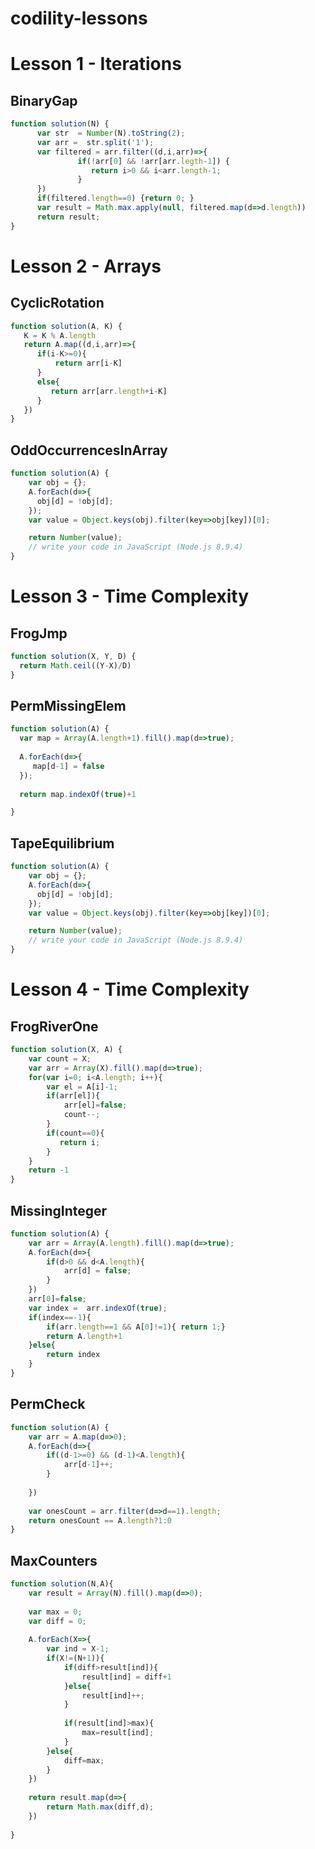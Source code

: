 # codility-lessons


# Lesson 1 - Iterations

## BinaryGap
```javascript
function solution(N) {
      var str  = Number(N).toString(2);
      var arr =  str.split('1');
      var filtered = arr.filter((d,i,arr)=>{
               if(!arr[0] && !arr[arr.legth-1]) {
                  return i>0 && i<arr.length-1;
               }
      })
      if(filtered.length==0) {return 0; }
      var result = Math.max.apply(null, filtered.map(d=>d.length))
      return result;
}
```


# Lesson 2 - Arrays

## CyclicRotation

```javascript
function solution(A, K) {
   K = K % A.length
   return A.map((d,i,arr)=>{
      if(i-K>=0){
          return arr[i-K]
      }
      else{
         return arr[arr.length+i-K]
      }
   })
}
```

## OddOccurrencesInArray
```javascript
function solution(A) {
    var obj = {};
    A.forEach(d=>{
      obj[d] = !obj[d]; 
    });
    var value = Object.keys(obj).filter(key=>obj[key])[0];

    return Number(value);
    // write your code in JavaScript (Node.js 8.9.4)
}
```



# Lesson 3 - Time Complexity

## FrogJmp


```javascript
function solution(X, Y, D) {
  return Math.ceil((Y-X)/D)
}
```

## PermMissingElem

```javascript
function solution(A) {
  var map = Array(A.length+1).fill().map(d=>true);
  
  A.forEach(d=>{
     map[d-1] = false
  });
  
  return map.indexOf(true)+1

}
```


## TapeEquilibrium


```javascript
function solution(A) {
    var obj = {};
    A.forEach(d=>{
      obj[d] = !obj[d]; 
    });
    var value = Object.keys(obj).filter(key=>obj[key])[0];

    return Number(value);
    // write your code in JavaScript (Node.js 8.9.4)
}
```



# Lesson 4 - Time Complexity

## FrogRiverOne


```javascript
function solution(X, A) {
    var count = X;
    var arr = Array(X).fill().map(d=>true);
    for(var i=0; i<A.length; i++){
        var el = A[i]-1;
        if(arr[el]){
            arr[el]=false;
            count--;
        }
        if(count==0){
           return i;
        }
    }
    return -1
}
```

## MissingInteger


```javascript
function solution(A) {
    var arr = Array(A.length).fill().map(d=>true);
    A.forEach(d=>{
        if(d>0 && d<A.length){
            arr[d] = false;
        }
    })
    arr[0]=false;
    var index =  arr.indexOf(true);
    if(index==-1){
        if(arr.length==1 && A[0]!=1){ return 1;}
        return A.length+1
    }else{
        return index
    }
}
```


## PermCheck



```javascript
function solution(A) {
    var arr = A.map(d=>0);
    A.forEach(d=>{
        if((d-1>=0) && (d-1)<A.length){
            arr[d-1]++; 
        }
       
    })
    
    var onesCount = arr.filter(d=>d==1).length;
    return onesCount == A.length?1:0
}
```

## MaxCounters



```javascript
function solution(N,A){
    var result = Array(N).fill().map(d=>0);
    
    var max = 0;
    var diff = 0;
    
    A.forEach(X=>{
        var ind = X-1;
        if(X!=(N+1)){
            if(diff>result[ind]){
                result[ind] = diff+1
            }else{
                result[ind]++;
            }
            
            if(result[ind]>max){
                max=result[ind];
            }
        }else{
            diff=max;
        }
    })
    
    return result.map(d=>{
        return Math.max(diff,d);
    })
    
}
```
